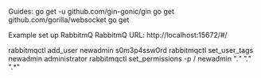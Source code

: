 Guides:
go get -u github.com/gin-gonic/gin
go get github.com/gorilla/websocket
go get 

Example set up RabbitmQ
RabbitmQ URL: http://localhost:15672/#/

rabbitmqctl add_user newadmin s0m3p4ssw0rd
rabbitmqctl set_user_tags newadmin administrator
rabbitmqctl set_permissions -p / newadmin ".*" ".*" ".*"
